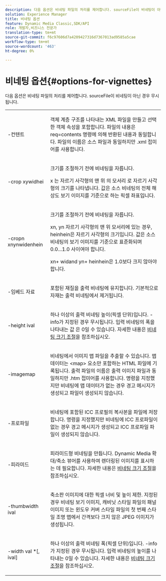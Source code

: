 ```yaml
---
description: 다음 옵션은 비네팅 파일의 처리를 제어합니다. sourceFile이 비네팅이 아닌 경우 무시됩니다.
solution: Experience Manager
title: 비네팅 옵션
feature: Dynamic Media Classic,SDK/API
role: 개발자,비즈니스 전문가
translation-type: tm+mt
source-git-commit: f6c97606d7a4209427316d7367013ad9585a5cae
workflow-type: tm+mt
source-wordcount: '463'
ht-degree: 0%

---
```



# 비네팅 옵션{#options-for-vignettes}

다음 옵션은 비네팅 파일의 처리를 제어합니다. sourceFile이 비네팅이 아닌 경우 무시됩니다.

<table id="simpletable_6D0C967EB84947FBAC34B46C4BB23AF0"> 
 <tr class="strow"> 
  <td class="stentry"> <p><span class="codeph"> -컨텐트</span> </p></td> 
  <td class="stentry"> <p>객체 계층 구조를 나타내는 XML 파일을 만들고 선택한 객체 속성을 포함합니다. 파일의 내용은 <span class="codeph"> req=contents</span> 명령에 의해 반환된 내용과 동일합니다. 파일의 이름은 소스 파일과 동일하지만 <span class="filepath"> .xml</span> 접미어를 사용합니다. </p></td> 
 </tr> 
 <tr class="strow"> 
  <td class="stentry"> <p><span class="codeph">-crop  <span class="varname"> </span><span class="varname"> </span><span class="varname"> </span><span class="varname"> xywidhei</span></span> </p></td> 
  <td class="stentry"> <p>크기를 조절하기 전에 비네팅을 자릅니다. </p> <p><span class="codeph"><span class="varname"> x</span><span class="varname"> </span></span> 는 자르기 사각형의 맨 위 <span class="codeph"><span class="varname"> 의</span> 모서리<span class="varname"> </span></span> 로 자르기 사각형의 크기를 나타냅니다. 값은 소스 비네팅의 전체 해상도 보기 이미지를 기준으로 하는 픽셀 좌표입니다. </p></td> 
 </tr> 
 <tr class="strow"> 
  <td class="stentry"> <p><span class="codeph">-cropn  <span class="varname"> </span><span class="varname"> </span><span class="varname"> </span><span class="varname"> xnynwidenhein</span></span> </p> </td> 
  <td class="stentry"> <p>크기를 조절하기 전에 비네팅을 자릅니다. </p> <p><span class="codeph"><span class="varname"> xn</span>,<span class="varname"> </span></span> yn <span class="codeph"><span class="varname">  자르기 사각형의 맨 위 모서리</span>에 있는<span class="varname"> </span></span>  경우, heinhein은 자르기 사각형의 크기입니다. 값은 소스 비네팅의 보기 이미지를 기준으로 표준화되며 0.0...1.0 사이여야 합니다. </p> <p><span class="codeph"><span class="varname"> xn</span></span>+<span class="codeph"><span class="varname"> </span></span> widand  <span class="codeph"><span class="varname"> yn</span></span>+<span class="codeph"><span class="varname"> </span></span> heinhein은 1.0보다 크지 않아야 합니다. </p></td> 
 </tr> 
 <tr class="strow"> 
  <td class="stentry"> <p><span class="codeph"> -임베드 자료</span> </p></td> 
  <td class="stentry"> <p>포함된 재질을 출력 비네팅에 유지합니다. 기본적으로 자재는 출력 비네팅에서 제거됩니다. </p></td> 
 </tr> 
 <tr class="strow"> 
  <td class="stentry"> <p><span class="codeph">-height  <span class="varname"> ival</span></span> </p></td> 
  <td class="stentry"> <p>하나 이상의 출력 비네팅 높이(픽셀 단위)입니다. -info가 지정된 경우 무시됩니다. <span class="varname"> 입력 비네팅의 폭을 나타내는 값</span> 은 0일 수 있습니다. 자세한 내용은 <a href="../../../../ir-api/vntc/utilities/c-ir-vignette-converter-vntc/c-ir-vignette-scaling.md#concept-e373a29c2f954df98d704c7723804585" type="concept" format="dita" scope="local"> 비네팅 크기 조절</a>을 참조하십시오. </p></td> 
 </tr> 
 <tr class="strow"> 
  <td class="stentry"> <p><span class="codeph"> -imagemap</span> </p></td> 
  <td class="stentry"> <p>비네팅에서 이미지 맵 파일을 추출할 수 있습니다. 맵 데이터는 <span class="codeph"> &lt;map&gt;</span> 요소만 포함하는 HTML 파일에 기록됩니다. 출력 파일의 이름은 출력 이미지 파일과 동일하지만 <span class="filepath"> .htm</span> 접미어를 사용합니다. 명령을 지정했지만 비네팅에 맵 데이터가 없는 경우 경고 메시지가 생성되고 파일이 생성되지 않습니다. </p></td> 
 </tr> 
 <tr class="strow"> 
  <td class="stentry"> <p><span class="codeph"> -프로파일</span> </p></td> 
  <td class="stentry"> <p>비네팅에 포함된 ICC 프로필의 복사본을 파일에 저장합니다. 명령을 지정했지만 비네팅에 ICC 프로파일이 없는 경우 경고 메시지가 생성되고 ICC 프로파일 파일이 생성되지 않습니다. </p></td> 
 </tr> 
 <tr class="strow"> 
  <td class="stentry"> <p><span class="codeph"> -피라미드</span> </p></td> 
  <td class="stentry"> <p>피라미드형 비네팅을 만듭니다. Dynamic Media 확대/축소 뷰어를 사용하여 렌더링된 이미지를 표시하는 데 필요합니다. 자세한 내용은 <a href="../../../../ir-api/vntc/utilities/c-ir-vignette-converter-vntc/c-ir-vignette-scaling.md#concept-e373a29c2f954df98d704c7723804585" type="concept" format="dita" scope="local"> 비네팅 크기 조절</a>을 참조하십시오. </p></td> 
 </tr> 
 <tr class="strow"> 
  <td class="stentry"> <p><span class="codeph">-thumbwidth  <span class="varname"> ival</span></span> </p></td> 
  <td class="stentry"> <p>축소판 이미지에 대한 픽셀 너비 및 높이 제한. 지정된 경우 비네팅 보기 이미지, 캐비닛 스타일 파일의 패널 이미지 또는 윈도우 커버 스타일 파일의 첫 번째 스타일 조명 맵에서 <span class="varname"> 간격</span>보다 크지 않은 JPEG 이미지가 생성됩니다. </p></td> 
 </tr> 
 <tr class="strow"> 
  <td class="stentry"> <p><span class="codeph">-width  <span class="varname"> val</span> *[,<span class="varname"> ival</span>]</span> </p></td> 
  <td class="stentry"> <p>하나 이상의 출력 비네팅 폭(픽셀 단위)입니다. <span class="codeph"> -info</span>가 지정된 경우 무시됩니다. <span class="varname"> 입력 </span> 비네팅의 높이를 나타내는 0일 수 있습니다. 자세한 내용은 <a href="../../../../ir-api/vntc/utilities/c-ir-vignette-converter-vntc/c-ir-vignette-scaling.md#concept-e373a29c2f954df98d704c7723804585" type="concept" format="dita" scope="local"> 비네팅 크기 조절</a>을 참조하십시오. </p></td> 
 </tr> 
</table>

